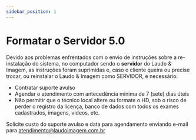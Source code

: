 ```yaml
---
sidebar_position: 1
---
```


# Formatar o Servidor 5.0

Devido aos problemas enfrentados com o envio de instruções sobre a
re-instalação do sistema, no computador sendo o **servidor** do Laudo &
Imagem, as instruções foram suprimidas e, caso o cliente queira ou
precise trocar, ou reinstalar o Laudo & Imagem como SERVIDOR, é
necessário:

-   Contratar suporte avulso
-   Agendar o atendimento com antecedência mínima de 7 (sete) dias úteis
-   Não permitir que o técnico local altere ou formate o HD, sob o risco
    de perder o registro da licença, banco de dados com todos os exames
    cadastrados, imagens, videos, etc.

Solicite custo do suporte avulso e data para agendamento enviando
e-mail para
[atendimento@laudoimagem.com.br](mailto:atendimento@laudoimagem.com.br)